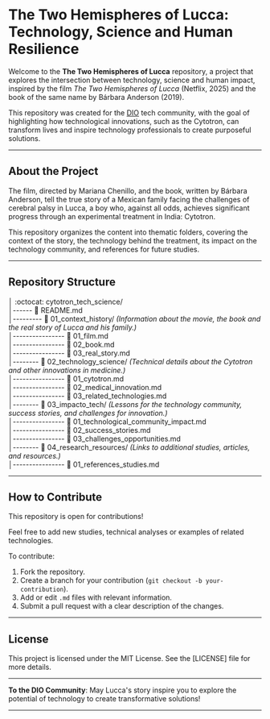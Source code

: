 # The Two Hemispheres of Lucca: Technology, Science and Human Resilience

Welcome to the **The Two Hemispheres of Lucca** repository, a project that explores the intersection between technology, science and human impact, inspired by the film *The Two Hemispheres of Lucca* (Netflix, 2025) and the book of the same name by Bárbara Anderson (2019).

This repository was created for the [DIO](https://www.dio.me/) tech community, with the goal of highlighting how technological innovations, such as the Cytotron, can transform lives and inspire technology professionals to create purposeful solutions.

---

## About the Project

The film, directed by Mariana Chenillo, and the book, written by Bárbara Anderson, tell the true story of a Mexican family facing the challenges of cerebral palsy in Lucca, a boy who, against all odds, achieves significant progress through an experimental treatment in India: Cytotron.

This repository organizes the content into thematic folders, covering the context of the story, the technology behind the treatment, its impact on the technology community, and references for future studies.

---

## Repository Structure

│ :octocat: cytotron_tech_science/   
│------ :page_with_curl: README.md   
│--------- :file_folder: 01_context_history/ *(Information about the movie, the book and the real story of Lucca and his family.)*   
│---------------- :page_with_curl: 01_film.md   
│---------------- :page_with_curl: 02_book.md   
│---------------- :page_with_curl: 03_real_story.md   
│-------- :file_folder: 02_technology_science/ *(Technical details about the Cytotron and other innovations in medicine.)*   
│---------------- :page_with_curl: 01_cytotron.md  
│---------------- :page_with_curl: 02_medical_innovation.md   
│---------------- :page_with_curl: 03_related_technologies.md   
│-------- :file_folder: 03_impacto_tech/ *(Lessons for the technology community, success stories, and challenges for innovation.)*   
│---------------- :page_with_curl: 01_technological_community_impact.md   
│---------------- :page_with_curl: 02_success_stories.md   
│---------------- :page_with_curl: 03_challenges_opportunities.md   
│-------- :file_folder: 04_research_resources/ *(Links to additional studies, articles, and resources.)*   
│---------------- :page_with_curl: 01_references_studies.md  

---

## How to Contribute

This repository is open for contributions!

Feel free to add new studies, technical analyses or examples of related technologies.

To contribute:
1. Fork the repository.
2. Create a branch for your contribution (`git checkout -b your-contribution`).
3. Add or edit `.md` files with relevant information.
4. Submit a pull request with a clear description of the changes.

---

## License

This project is licensed under the MIT License. See the [LICENSE] file for more details.

---

**To the DIO Community**: May Lucca's story inspire you to explore the potential of technology to create transformative solutions!

---
